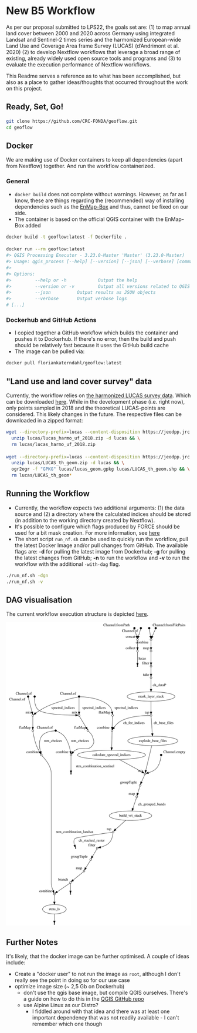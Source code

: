 # New B5 Workflow

As per our proposal submitted to LPS22, the goals set are:
(1) to map annual land cover between 2000 and 2020 across Germany using integrated Landsat and 
Sentinel-2 times series and the harmonized European-wide Land Use and Coverage Area frame Survey (LUCAS) (d’Andrimont et al. 2020)
(2) to develop Nextflow workflows that leverage a broad range of existing, already widely used open source tools and programs and
(3) to evaluate the execution performance of Nextflow workflows.

This Readme serves a reference as to what has been accomplished, but also as a place to gather ideas/thoughts
that occurred throughout the work on this project. 

## Ready, Set, Go!

```bash
git clone https://github.com/CRC-FONDA/geoflow.git
cd geoflow
```

## Docker

We are making use of Docker containers to keep all dependencies (apart from Nextflow) together. And run the
workflow containerized.

### General

- `docker build` does not complete without warnings. However, as far as I know, these are things 
regarding the (recommended) way of installing dependencies such as the [EnMap-Box](https://bitbucket.org/hu-geomatics/enmap-box/src/develop/)
and thus, cannot be fixed on our side. 
- The container is based on the official QGIS container with the EnMap-Box added

```bash
docker build -t geoflow:latest -f Dockerfile .

docker run --rm geoflow:latest
#> QGIS Processing Executor - 3.23.0-Master 'Master' (3.23.0-Master)
#> Usage: qgis_process [--help] [--version] [--json] [--verbose] [command] [algorithm id or path to model file] [parameters]
#>
#> Options:
#>         --help or -h            Output the help
#>         --version or -v         Output all versions related to QGIS Process
#>         --json          Output results as JSON objects
#>         --verbose       Output verbose logs
# [...]
```

### Dockerhub and GitHub Actions

- I copied together a GitHub workflow which builds the container and pushes it to Dockerhub. If there's
no error, then the build and push should be relatively fast because it uses the GitHub build cache
- The image can be pulled via:

```bash
docker pull floriankaterndahl/geoflow:latest
```

## "Land use and land cover survey" data

Currently, the workflow relies on [the harmonized LUCAS survey data](https://doi.org/10.1038/s41597-020-00675-z). Which can
be downloaded [here](https://jeodpp.jrc.ec.europa.eu/ftp/jrc-opendata/LUCAS). While in the development phase
(i.e. right now), only points sampled in 2018 and the theoretical LUCAS-points are considered. This
likely changes in the future. The respective files can be downloaded in a zipped format:

```bash
wget --directory-prefix=lucas --content-disposition https://jeodpp.jrc.ec.europa.eu/ftp/jrc-opendata/LUCAS/LUCAS_harmonised/1_table/lucas_harmo_uf_2018.zip && \
  unzip lucas/lucas_harmo_uf_2018.zip -d lucas && \
  rm lucas/lucas_harmo_uf_2018.zip

wget --directory-prefix=lucas --content-disposition https://jeodpp.jrc.ec.europa.eu/ftp/jrc-opendata/LUCAS/LUCAS_harmonised/2_geometry/LUCAS_th_geom.zip && \
  unzip lucas/LUCAS_th_geom.zip -d lucas && \
  ogr2ogr -f "GPKG" lucas/lucas_geom.gpkg lucas/LUCAS_th_geom.shp && \
  rm lucas/LUCAS_th_geom*
```

## Running the Workflow

- Currently, the workflow expects two additional arguments: (1) the data source and (2) a directory
where the calculated indices should be stored (in addition to the working directory created by
Nextflow).
- It's possible to configure which flags produced by FORCE should be used for a bit mask creation. For
more information, see [here](https://force-eo.readthedocs.io/en/latest/howto/qai.html#quality-bits-in-force)
- The short script `run_nf.sh` can be used to quickly run the workflow, pull the latest Docker Image
and/or pull changes from GitHub. The available flags are: **-d** for pulling the latest image from Dockerhub; **-g**
for pulling the latest changes from GitHub; **-n** to run the workflow and **-v** to run the workflow with the additional
`-with-dag` flag.

```bash
./run_nf.sh -dgn
./run_nf.sh -v
```

## DAG visualisation

The current workflow execution structure is depicted [here](img/dag.svg).

![current DAG](img/dag.svg)

## Further Notes

It's likely, that the docker image can be further optimised. A couple of ideas include:

- Create a "docker user" to not run the image as `root`, although I don't really see the point in doing
so for our use case
- optimize image size (~ 2,5 Gb on Dockerhub)
  - don't use the qgis base image, but compile QGIS ourselves. There's a guide on how to do this in
  the [QGIS GitHub repo](https://github.com/qgis/QGIS/blob/master/INSTALL.md)
  - use Alpine Linux as our Distro?
    - I fiddled around with that idea and there was at least one important dependency that was not readily
    available - I can't remember which one though
